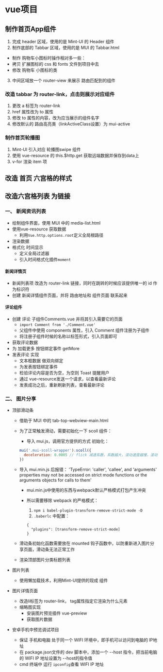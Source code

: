 # vue项目

## 制作首页App组件
1. 完成 header 区域，使用的是 Mint-UI 的 Header 组件
2. 制作底部的 Tabbar 区域，使用的是 MUI 的 Tabbar.html
  + 制作 购物车小图标时操作相对多一些：
  + 拷贝 扩展图标的 css 和 fonts 文件到项目中去
  + 修改 购物车 小图标的类
3. 中间区域放一个 router-view 来展示 路由匹配到的组件

### 改造 tabbar 为 router-link，点击则展示对应组件
1. 更改 a 标签为 router-link
2. href 属性改为 to 属性
3. 修改 to 属性的内容，改为应当展示的组件名字
4. 修改默认的 路由高亮类（linkActiveClass设置）为 mui-active

### 制作首页轮播图
1. Mint-UI 引入对应 轮播图swipe 组件
2. 使用 vue-resource 的 this.$http.get 获取远端数据并保存到data上
3. v-for 渲染 item 项

## 改造 首页 六宫格的样式

## 改造六宫格列表 为链接

### 一、 新闻资讯列表
+ 绘制组件界面，使用 MUI 中的 media-list.html
+ 使用vue-resource 获取数据
  - 利用```Vue.http.options.root```定义全局根路径
+ 渲染数据
+ 格式化 时间显示
  - 定义全局过滤器
  - 引入时间格式化插件```moment```

#### 新闻详情页
+ 新闻列表项 改造为 router-link 链接，同时在跳转的时候应该提供唯一的 id 作为标识符
+ 创建 新闻详情组件页面，并将 路由地址和 组件页面 联系起来

#### 评论组件
+ 创建 评论 子组件Comments.vue 并将其引入需要它的页面
  - ```import Comment from './Comment.vue'```
  - 父组件中使用 components 属性，引入 Comment 组件注册为子组件
  - 将注册子组件时候的名称以标签形式，引入页面即可
+ 获取评论数据
+ 为 加载更多 按钮绑定事件 getMore
+ 发表评论 实现
  - 文本框数据 做双向绑定
  - 为发表按钮绑定事件
  - 检验评论内容是否为空，为空则 Toast 提醒用户
  - 通过 vue-resource发送一个请求，以查看最新评论
  - 发表成功之后，重新刷新列表，查看最新评论

### 二、 图片分享
+ 顶部滑动条
  - 借助于 MUI 中的 tab-top-webview-main.html
  - 为了正常触发滑动，需要初始化一下 scoll 组件：
    - 导入 mui.js，调用官方提供的方式 初始化：
    ```js
    mui('.mui-scoll-wrapper').scoll({
      deceleration: 0.0005 // flick 减速系数，系数越大，滚动速度越慢，滚动距离越小
    }) 
    ```
  - 导入 mui.min.js 后报错： 'TypeError: 'caller', 'callee', and 'arguments' properties may not be accessed on strict mode functions or the arguments objects for calls to them'

    - mui.min.js中使用的东西与webpack默认严格模式打包产生冲突
    - 所以需要移除 webpack 的严格模式：

      1. ``` npm i babel-plugin-transform-remove-strict-mode -D ```
      2. ```.baberlc``` 中配置：
        ```
        {
          "plugins": [transform-remove-strict-mode]
        }       
        ```
  - 滑动条初始化函数需要放在 mounted 钩子函数中，以防重新进入图片分享页面，滑动条无法正常工作
  - 渲染顶部图片分类标题列表

+ 图片列表
  - 使用懒加载技术，利用Mint-UI提供的现成 组件

+ 图片详情页面
  - 改造li标签为 router-link， tag属性指定它渲染为什么元素
  - 缩略图实现   
    - 安装图片预览插件 vue-preview
    - 获取图片数据

+ 安卓手机中预览调试项目
  - 保证 手机和电脑 处于同一个 WIFI 环境中，即手机可以访问到电脑的 IP地址
  - 在 package.json文件的 dev 脚本中，添加一个 --host 指令，把当前电脑的 WIFI IP 地址设置为 --host的指令值
  - cmd 终端中 运行 ```ipconfig```查看 WIFI IP 地址
  

 

